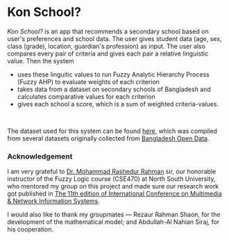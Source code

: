 # Kon School?
*Kon School?* is an app that recommends a secondary school based on user's preferences and school data. The user gives student data (age, sex, class (grade), location, guardian's profession) as input. The user also compares every pair of criteria and gives each pair a relative linguistic value. Then the system
- uses these linguitic values to run Fuzzy Analytic Hierarchy Process (Fuzzy AHP) to evaluate weights of each criterion
- takes data from a dataset on secondary schools of Bangladesh and calculates comparative values for each criterion
- gives each school a score, which is a sum of weighted criteria-values.
<br/>


The dataset used for this system can be found [here](https://drive.google.com/file/d/1kfjd-PY8-tFrlbs-MxovRzLC5Qxcvzv5), which was compiled from several datasets originally collected from [Bangladesh Open Data](http://data.gov.bd/dataset).

### Acknowledgement
I am very grateful to [Dr. Mohammad Rashedur Rahman](http://ece.northsouth.edu/people/rashedur-rahman/) sir, our honorable instructor of the Fuzzy Logic course (CSE470) at North South University, who mentored my group on this project and made sure our research work got published in [The 11th edition of International Conference 
on Multimedia & Network Information Systems](https://missi.pwr.edu.pl/2018/).<p>I would also like to thank my groupmates — Rezaur Rahman Shaon, for the development of the mathematical model; and Abdullah-Al Nahian Siraj, for his cooperation.</p>